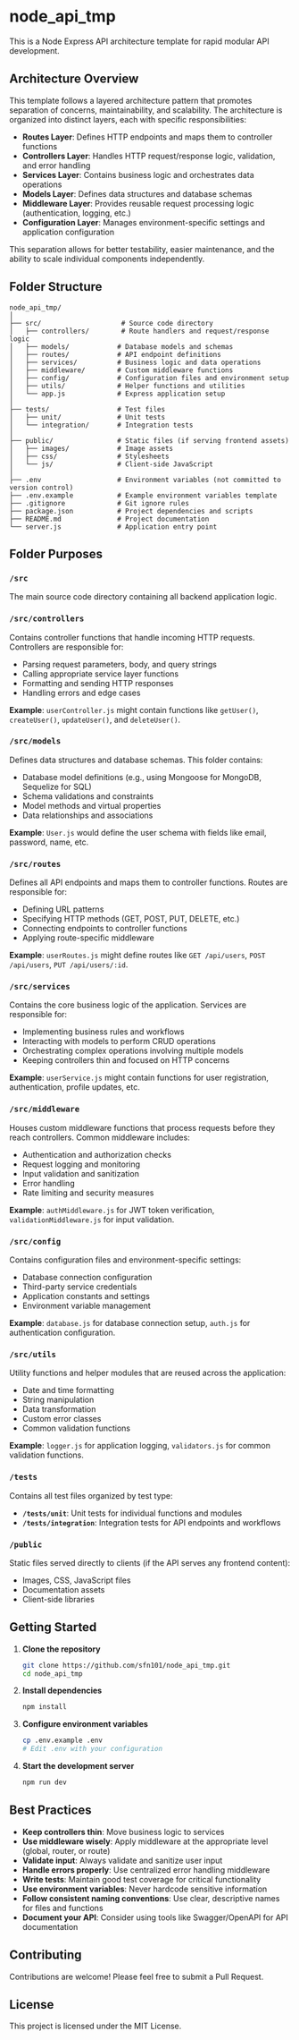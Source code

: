 # node_api_tmp

This is a Node Express API architecture template for rapid modular API development.

## Architecture Overview

This template follows a layered architecture pattern that promotes separation of concerns, maintainability, and scalability. The architecture is organized into distinct layers, each with specific responsibilities:

- **Routes Layer**: Defines HTTP endpoints and maps them to controller functions
- **Controllers Layer**: Handles HTTP request/response logic, validation, and error handling
- **Services Layer**: Contains business logic and orchestrates data operations
- **Models Layer**: Defines data structures and database schemas
- **Middleware Layer**: Provides reusable request processing logic (authentication, logging, etc.)
- **Configuration Layer**: Manages environment-specific settings and application configuration

This separation allows for better testability, easier maintenance, and the ability to scale individual components independently.

## Folder Structure

```
node_api_tmp/
│
├── src/                    # Source code directory
│   ├── controllers/        # Route handlers and request/response logic
│   ├── models/            # Database models and schemas
│   ├── routes/            # API endpoint definitions
│   ├── services/          # Business logic and data operations
│   ├── middleware/        # Custom middleware functions
│   ├── config/            # Configuration files and environment setup
│   ├── utils/             # Helper functions and utilities
│   └── app.js             # Express application setup
│
├── tests/                 # Test files
│   ├── unit/              # Unit tests
│   └── integration/       # Integration tests
│
├── public/                # Static files (if serving frontend assets)
│   ├── images/            # Image assets
│   ├── css/               # Stylesheets
│   └── js/                # Client-side JavaScript
│
├── .env                   # Environment variables (not committed to version control)
├── .env.example           # Example environment variables template
├── .gitignore             # Git ignore rules
├── package.json           # Project dependencies and scripts
├── README.md              # Project documentation
└── server.js              # Application entry point
```

## Folder Purposes

### `/src`
The main source code directory containing all backend application logic.

### `/src/controllers`
Contains controller functions that handle incoming HTTP requests. Controllers are responsible for:
- Parsing request parameters, body, and query strings
- Calling appropriate service layer functions
- Formatting and sending HTTP responses
- Handling errors and edge cases

**Example**: `userController.js` might contain functions like `getUser()`, `createUser()`, `updateUser()`, and `deleteUser()`.

### `/src/models`
Defines data structures and database schemas. This folder contains:
- Database model definitions (e.g., using Mongoose for MongoDB, Sequelize for SQL)
- Schema validations and constraints
- Model methods and virtual properties
- Data relationships and associations

**Example**: `User.js` would define the user schema with fields like email, password, name, etc.

### `/src/routes`
Defines all API endpoints and maps them to controller functions. Routes are responsible for:
- Defining URL patterns
- Specifying HTTP methods (GET, POST, PUT, DELETE, etc.)
- Connecting endpoints to controller functions
- Applying route-specific middleware

**Example**: `userRoutes.js` might define routes like `GET /api/users`, `POST /api/users`, `PUT /api/users/:id`.

### `/src/services`
Contains the core business logic of the application. Services are responsible for:
- Implementing business rules and workflows
- Interacting with models to perform CRUD operations
- Orchestrating complex operations involving multiple models
- Keeping controllers thin and focused on HTTP concerns

**Example**: `userService.js` might contain functions for user registration, authentication, profile updates, etc.

### `/src/middleware`
Houses custom middleware functions that process requests before they reach controllers. Common middleware includes:
- Authentication and authorization checks
- Request logging and monitoring
- Input validation and sanitization
- Error handling
- Rate limiting and security measures

**Example**: `authMiddleware.js` for JWT token verification, `validationMiddleware.js` for input validation.

### `/src/config`
Contains configuration files and environment-specific settings:
- Database connection configuration
- Third-party service credentials
- Application constants and settings
- Environment variable management

**Example**: `database.js` for database connection setup, `auth.js` for authentication configuration.

### `/src/utils`
Utility functions and helper modules that are reused across the application:
- Date and time formatting
- String manipulation
- Data transformation
- Custom error classes
- Common validation functions

**Example**: `logger.js` for application logging, `validators.js` for common validation functions.

### `/tests`
Contains all test files organized by test type:
- **`/tests/unit`**: Unit tests for individual functions and modules
- **`/tests/integration`**: Integration tests for API endpoints and workflows

### `/public`
Static files served directly to clients (if the API serves any frontend content):
- Images, CSS, JavaScript files
- Documentation assets
- Client-side libraries

## Getting Started

1. **Clone the repository**
   ```bash
   git clone https://github.com/sfn101/node_api_tmp.git
   cd node_api_tmp
   ```

2. **Install dependencies**
   ```bash
   npm install
   ```

3. **Configure environment variables**
   ```bash
   cp .env.example .env
   # Edit .env with your configuration
   ```

4. **Start the development server**
   ```bash
   npm run dev
   ```

## Best Practices

- **Keep controllers thin**: Move business logic to services
- **Use middleware wisely**: Apply middleware at the appropriate level (global, router, or route)
- **Validate input**: Always validate and sanitize user input
- **Handle errors properly**: Use centralized error handling middleware
- **Write tests**: Maintain good test coverage for critical functionality
- **Use environment variables**: Never hardcode sensitive information
- **Follow consistent naming conventions**: Use clear, descriptive names for files and functions
- **Document your API**: Consider using tools like Swagger/OpenAPI for API documentation

## Contributing

Contributions are welcome! Please feel free to submit a Pull Request.

## License

This project is licensed under the MIT License.
